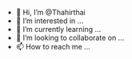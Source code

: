 - 👋 Hi, I’m @Thahirthai
- 👀 I’m interested in ...
- 🌱 I’m currently learning ...
- 💞️ I’m looking to collaborate on ...
- 📫 How to reach me ...

<!---
Thahirthai/Thahirthai is a ✨ special ✨ repository because its `README.md` (this file) appears on your GitHub profile.
You can click the Preview link to take a look at your changes.
--->
